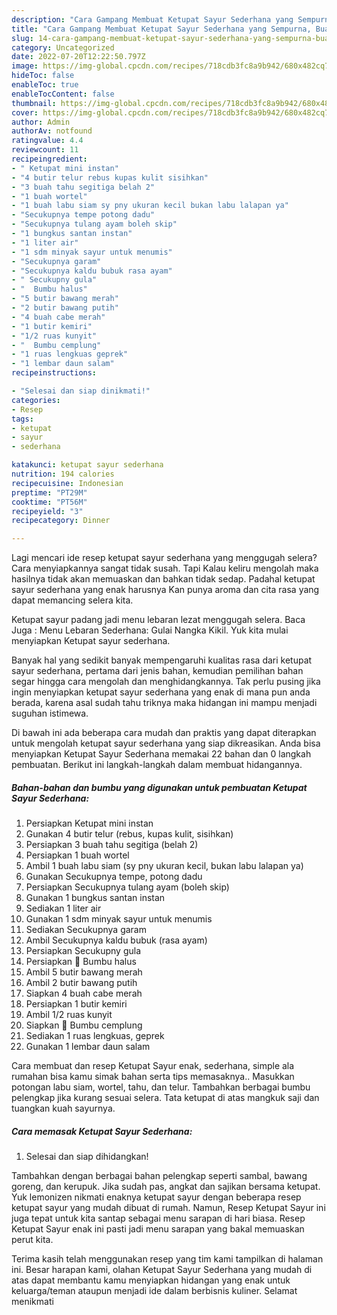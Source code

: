 ```yaml
---
description: "Cara Gampang Membuat Ketupat Sayur Sederhana yang Sempurna, Buat Buka Puasa}"
title: "Cara Gampang Membuat Ketupat Sayur Sederhana yang Sempurna, Buat Buka Puasa}"
slug: 14-cara-gampang-membuat-ketupat-sayur-sederhana-yang-sempurna-buat-buka-puasa
category: Uncategorized
date: 2022-07-20T12:22:50.797Z
image: https://img-global.cpcdn.com/recipes/718cdb3fc8a9b942/680x482cq70/ketupat-sayur-sederhana-foto-resep-utama.jpg
hideToc: false
enableToc: true
enableTocContent: false
thumbnail: https://img-global.cpcdn.com/recipes/718cdb3fc8a9b942/680x482cq70/ketupat-sayur-sederhana-foto-resep-utama.jpg
cover: https://img-global.cpcdn.com/recipes/718cdb3fc8a9b942/680x482cq70/ketupat-sayur-sederhana-foto-resep-utama.jpg
author: Admin
authorAv: notfound
ratingvalue: 4.4
reviewcount: 11
recipeingredient:
- " Ketupat mini instan"
- "4 butir telur rebus kupas kulit sisihkan"
- "3 buah tahu segitiga belah 2"
- "1 buah wortel"
- "1 buah labu siam sy pny ukuran kecil bukan labu lalapan ya"
- "Secukupnya tempe potong dadu"
- "Secukupnya tulang ayam boleh skip"
- "1 bungkus santan instan"
- "1 liter air"
- "1 sdm minyak sayur untuk menumis"
- "Secukupnya garam"
- "Secukupnya kaldu bubuk rasa ayam"
- " Secukupny gula"
- "  Bumbu halus"
- "5 butir bawang merah"
- "2 butir bawang putih"
- "4 buah cabe merah"
- "1 butir kemiri"
- "1/2 ruas kunyit"
- "  Bumbu cemplung"
- "1 ruas lengkuas geprek"
- "1 lembar daun salam"
recipeinstructions:

- "Selesai dan siap dinikmati!"
categories:
- Resep
tags:
- ketupat
- sayur
- sederhana

katakunci: ketupat sayur sederhana 
nutrition: 194 calories
recipecuisine: Indonesian
preptime: "PT29M"
cooktime: "PT56M"
recipeyield: "3"
recipecategory: Dinner

---
```



Lagi mencari ide resep ketupat sayur sederhana yang menggugah selera? Cara menyiapkannya sangat tidak susah. Tapi Kalau keliru mengolah maka hasilnya tidak akan memuaskan dan bahkan tidak sedap. Padahal ketupat sayur sederhana yang enak harusnya Kan punya aroma dan cita rasa yang dapat memancing selera kita.


Ketupat sayur padang jadi menu lebaran lezat menggugah selera. Baca Juga : Menu Lebaran Sederhana: Gulai Nangka Kikil. Yuk kita mulai menyiapkan Ketupat sayur sederhana.

Banyak hal yang sedikit banyak mempengaruhi kualitas rasa dari ketupat sayur sederhana, pertama dari jenis bahan, kemudian pemilihan bahan segar hingga cara mengolah dan menghidangkannya. Tak perlu pusing jika ingin menyiapkan ketupat sayur sederhana yang enak di mana pun anda berada, karena asal sudah tahu triknya maka hidangan ini mampu menjadi suguhan istimewa.


Di bawah ini ada beberapa cara mudah dan praktis yang dapat diterapkan untuk mengolah ketupat sayur sederhana yang siap dikreasikan. Anda bisa menyiapkan Ketupat Sayur Sederhana memakai 22 bahan dan 0 langkah pembuatan. Berikut ini langkah-langkah dalam membuat hidangannya.

<!--inarticleads1-->

##### Bahan-bahan dan bumbu yang digunakan untuk pembuatan Ketupat Sayur Sederhana:

1. Persiapkan  Ketupat mini instan
1. Gunakan 4 butir telur (rebus, kupas kulit, sisihkan)
1. Persiapkan 3 buah tahu segitiga (belah 2)
1. Persiapkan 1 buah wortel
1. Ambil 1 buah labu siam (sy pny ukuran kecil, bukan labu lalapan ya)
1. Gunakan Secukupnya tempe, potong dadu
1. Persiapkan Secukupnya tulang ayam (boleh skip)
1. Gunakan 1 bungkus santan instan
1. Sediakan 1 liter air
1. Gunakan 1 sdm minyak sayur untuk menumis
1. Sediakan Secukupnya garam
1. Ambil Secukupnya kaldu bubuk (rasa ayam)
1. Persiapkan  Secukupny gula
1. Persiapkan  🍒 Bumbu halus
1. Ambil 5 butir bawang merah
1. Ambil 2 butir bawang putih
1. Siapkan 4 buah cabe merah
1. Persiapkan 1 butir kemiri
1. Ambil 1/2 ruas kunyit
1. Siapkan  🍒 Bumbu cemplung
1. Sediakan 1 ruas lengkuas, geprek
1. Gunakan 1 lembar daun salam


Cara membuat dan resep Ketupat Sayur enak, sederhana, simple ala rumahan bisa kamu simak bahan serta tips memasaknya.. Masukkan potongan labu siam, wortel, tahu, dan telur. Tambahkan berbagai bumbu pelengkap jika kurang sesuai selera. Tata ketupat di atas mangkuk saji dan tuangkan kuah sayurnya. 

<!--inarticleads2-->

##### Cara memasak Ketupat Sayur Sederhana:


1. Selesai dan siap dihidangkan!

Tambahkan dengan berbagai bahan pelengkap seperti sambal, bawang goreng, dan kerupuk. Jika sudah pas, angkat dan sajikan bersama ketupat. Yuk lemonizen nikmati enaknya ketupat sayur dengan beberapa resep ketupat sayur yang mudah dibuat di rumah. Namun, Resep Ketupat Sayur ini juga tepat untuk kita santap sebagai menu sarapan di hari biasa. Resep Ketupat Sayur enak ini pasti jadi menu sarapan yang bakal memuaskan perut kita. 

Terima kasih telah menggunakan resep yang tim kami tampilkan di halaman ini. Besar harapan kami, olahan Ketupat Sayur Sederhana yang mudah di atas dapat membantu kamu menyiapkan hidangan yang enak untuk keluarga/teman ataupun menjadi ide dalam berbisnis kuliner. Selamat menikmati
